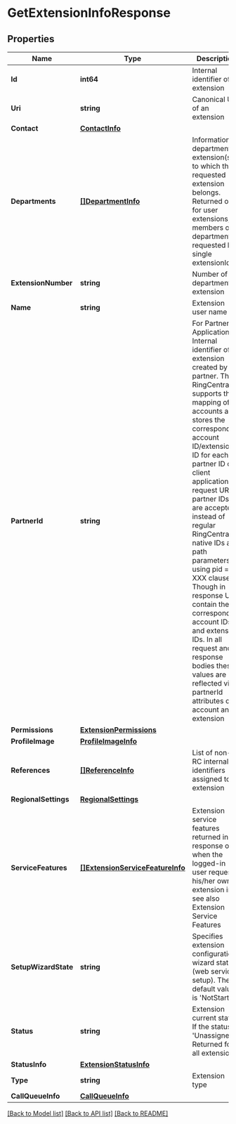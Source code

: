 # GetExtensionInfoResponse

## Properties
Name | Type | Description | Notes
------------ | ------------- | ------------- | -------------
**Id** | **int64** | Internal identifier of an extension | 
**Uri** | **string** | Canonical URI of an extension | 
**Contact** | [**ContactInfo**](ContactInfo.md) |  | [optional] 
**Departments** | [**[]DepartmentInfo**](DepartmentInfo.md) | Information on department extension(s), to which the requested extension belongs. Returned only for user extensions, members of department, requested by single extensionId | [optional] 
**ExtensionNumber** | **string** | Number of department extension | [optional] 
**Name** | **string** | Extension user name | [optional] 
**PartnerId** | **string** | For Partner Applications Internal identifier of an extension created by partner. The RingCentral supports the mapping of accounts and stores the corresponding account ID/extension ID for each partner ID of a client application. In request URIs partner IDs are accepted instead of regular RingCentral native IDs as path parameters using pid &#x3D; XXX clause. Though in response URIs contain the corresponding account IDs and extension IDs. In all request and response bodies these values are reflected via partnerId attributes of account and extension | [optional] 
**Permissions** | [**ExtensionPermissions**](ExtensionPermissions.md) |  | [optional] 
**ProfileImage** | [**ProfileImageInfo**](ProfileImageInfo.md) |  | 
**References** | [**[]ReferenceInfo**](ReferenceInfo.md) | List of non-RC internal identifiers assigned to an extension | [optional] 
**RegionalSettings** | [**RegionalSettings**](RegionalSettings.md) |  | [optional] 
**ServiceFeatures** | [**[]ExtensionServiceFeatureInfo**](ExtensionServiceFeatureInfo.md) | Extension service features returned in response only when the logged-in user requests his/her own extension info, see also Extension Service Features | [optional] 
**SetupWizardState** | **string** | Specifies extension configuration wizard state (web service setup). The default value is &#39;NotStarted&#39; | [optional] 
**Status** | **string** | Extension current state. If the status is &#39;Unassigned&#39;. Returned for all extensions | 
**StatusInfo** | [**ExtensionStatusInfo**](ExtensionStatusInfo.md) |  | [optional] 
**Type** | **string** | Extension type | 
**CallQueueInfo** | [**CallQueueInfo**](CallQueueInfo.md) |  | [optional] 

[[Back to Model list]](../README.md#documentation-for-models) [[Back to API list]](../README.md#documentation-for-api-endpoints) [[Back to README]](../README.md)


